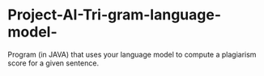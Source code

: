 # Project-AI-Tri-gram-language-model-
Program (in JAVA) that uses your language model to compute a plagiarism score for a given sentence.
